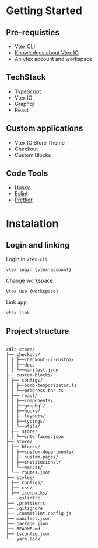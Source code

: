 # Getting Started

## Pre-requisties

- [Vtex CLI](https://developers.vtex.com/vtex-developer-docs/docs/vtex-io-documentation-vtex-io-cli-installation-and-command-reference)
- [Knowledges about Vtex IO](https://developers.vtex.com/vtex-developer-docs/docs/welcome)
- An vtex account and workspace

## TechStack

- TypeScript
- Vtex IO
- Graphql
- React

## Custom applications

- Vtex IO Store Theme
- Checkout
- Custom Blocks

## Code Tools

- [Husky](https://typicode.github.io/husky/#/)
- [Eslint](http://eslint.org/)
- [Prettier](https://prettier.io/)

# Instalation

## Login and linking

Login in `vtex-cli`

```
vtex login {vtex-account}
```

Change workspace

```
vtex use {workspace}
```

Link app

```
vtex link
```

## Project structure

```

cdlc-store/
├── checkout/
│ │ ├──checkout-ui-custom/
│ │ ├──docs
│ │ └──manifest.json
├── custom-blocks/
│ ├── configs/
│ │ ├──bomb-temporizator.ts
│ │ └──progress-bar.ts
│ ├── react/
│ │ ├──components/
│ │ ├──graphql/
│ │ ├──hooks/
│ │ ├──layouts/
│ │ ├──typings/
│ │ └──utils/
│ ├── store/
│ │ └──interfaces.json
├── store/
│ ├── blocks/
│ │ ├──custom-departments/
│ │ ├──custom-pages/
│ │ ├──institucional/
│ │ └──marcas/
│ └── routes.json
├── styles/
│ ├── configs/
│ ├── css/
│ ├── iconpacks/
├── .eslintrc
├── .prettierrc
├── .gitignore
├── .commitlint.config.js
├── manifest.json
├── package.json
├── README.md
├── tsconfig.json
└── yarn.lock

```

